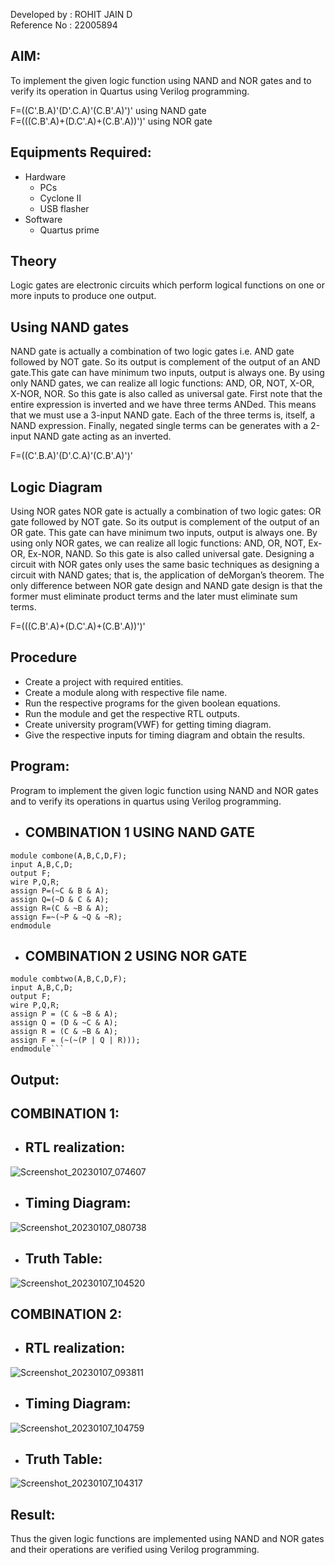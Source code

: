 Developed by : ROHIT JAIN D  
Reference No : 22005894  

## AIM:
To implement the given logic function using NAND and NOR gates and to verify its operation in Quartus using Verilog programming.  

F=((C'.B.A)'(D'.C.A)'(C.B'.A)')' using NAND gate  
F=(((C.B'.A)+(D.C'.A)+(C.B'.A))')' using NOR gate  
## Equipments Required:  
- Hardware  
  - PCs
  - Cyclone II 
  - USB flasher
- Software
  - Quartus prime
## Theory
Logic gates are electronic circuits which perform logical functions on one or more inputs to produce one output. 

## Using NAND gates
NAND gate is actually a combination of two logic gates i.e. AND gate followed by NOT gate. So its output is complement of the output of an AND gate.This gate can have minimum two inputs, output is always one. By using only NAND gates, we can realize all logic functions: AND, OR, NOT, X-OR, X-NOR, NOR. So this gate is also called as universal gate. First note that the entire expression is inverted and we have three terms ANDed. This means that we must use a 3-input NAND gate. Each of the three terms is, itself, a NAND expression. Finally, negated single terms can be generates with a 2-input NAND gate acting as an inverted.

F=((C'.B.A)'(D'.C.A)'(C.B'.A)')'

## Logic Diagram

Using NOR gates
NOR gate is actually a combination of two logic gates: OR gate followed by NOT gate. So its output is complement of the output of an OR gate. This gate can have minimum two inputs, output is always one. By using only NOR gates, we can realize all logic functions: AND, OR, NOT, Ex-OR, Ex-NOR, NAND. So this gate is also called universal gate. Designing a circuit with NOR gates only uses the same basic techniques as designing a circuit with NAND gates; that is, the application of deMorgan’s theorem. The only difference between NOR gate design and NAND gate design is that the former must eliminate product terms and the later must eliminate sum terms.

F=(((C.B'.A)+(D.C'.A)+(C.B'.A))')'





## Procedure  
- Create a project with required entities.
- Create a module along with respective file name.
- Run the respective programs for the given boolean equations.
- Run the module and get the respective RTL outputs.
- Create university program(VWF) for getting timing diagram.
- Give the respective inputs for timing diagram and obtain the results.
## Program:
Program to implement the given logic function using NAND and NOR gates and to verify its operations in quartus using Verilog programming.  
- ## COMBINATION 1 USING NAND GATE
```
module combone(A,B,C,D,F);
input A,B,C,D;
output F;
wire P,Q,R;
assign P=(~C & B & A);
assign Q=(~D & C & A);
assign R=(C & ~B & A);
assign F=~(~P & ~Q & ~R);
endmodule
```  

- ## COMBINATION 2 USING NOR GATE
```
module combtwo(A,B,C,D,F);
input A,B,C,D;
output F;
wire P,Q,R;
assign P = (C & ~B & A);
assign Q = (D & ~C & A);
assign R = (C & ~B & A);
assign F = (~(~(P | Q | R)));
endmodule```
```
## Output:
## COMBINATION 1:
- ## RTL realization:
![Screenshot_20230107_074607](https://user-images.githubusercontent.com/118707073/211157437-16b088b7-accf-468e-8a80-7868d16912db.png)

- ## Timing Diagram:  
![Screenshot_20230107_080738](https://user-images.githubusercontent.com/118707073/211157446-ad7b8560-55c1-45b6-a6b2-735efc7f1a60.png)

- ## Truth Table:  
![Screenshot_20230107_104520](https://user-images.githubusercontent.com/118707073/211162655-b33052f6-b805-4520-b784-18d258b54e96.png)


## COMBINATION 2:

- ## RTL realization:
![Screenshot_20230107_093811](https://user-images.githubusercontent.com/118707073/211160189-75cc6000-ae61-4f72-a32b-04d20ba3bb6a.png)

- ## Timing Diagram: 
![Screenshot_20230107_104759](https://user-images.githubusercontent.com/118707073/211162693-56338373-fcce-4cc3-814e-ca88e74b8ffd.png)

- ## Truth Table:
![Screenshot_20230107_104317](https://user-images.githubusercontent.com/118707073/211162664-5f406fba-3204-441a-a687-6ce3244fafc6.png)


## Result:
Thus the given logic functions are implemented using NAND and NOR gates and their operations are verified using Verilog programming.
